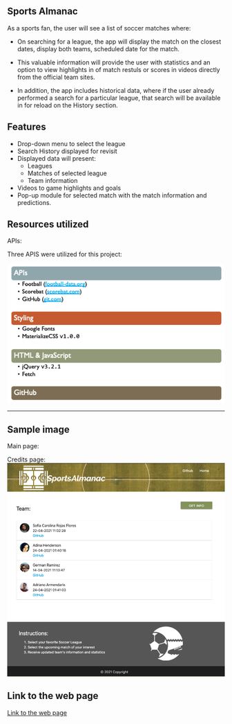 ## Sports Almanac

As a sports fan, the user will see a list of soccer matches where:

- On searching for a league, the app will display the match on the closest dates, display both teams, scheduled date for the match.

- This valuable information will provide the user with statistics and an option to view highlights in of match restuls or scores in videos directly from the official team sites.

- In addition, the app includes historical data, where if the user already performed a search for a particular league, that search will be available in for reload on the History section.

## Features

- Drop-down menu to select the league
- Search History displayed for revisit
- Displayed data will present:
  - Leagues
  - Matches of selected league
  - Team information
- Videos to game highlights and goals
- Pop-up module for selected match with the match information and predictions.

## Resources utilized

APIs:

Three APIS were utilized for this project:

![List of resources](./readme-docs/Resources.png)

---

## Sample image

Main page:

Credits page:
![Samplescreen](./readme-docs/Credits.png)

## Link to the web page

[Link to the web page](https://...)
